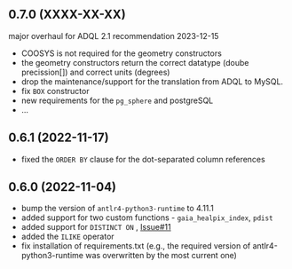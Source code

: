 ## 0.7.0 (XXXX-XX-XX)

major overhaul for ADQL 2.1 recommendation 2023-12-15
 - COOSYS is not required for the geometry constructors
 - the geometry constructors return the correct datatype (doube precission[]) 
 and correct units (degrees)
 - drop the maintenance/support for the translation from ADQL to MySQL. 
 - fix `BOX` constructor
 - new requirements for the `pg_sphere` and postgreSQL
 - ...

## 0.6.1 (2022-11-17)

- fixed the `ORDER BY` clause for the dot-separated column references

## 0.6.0 (2022-11-04)

- bump the version of `antlr4-python3-runtime` to 4.11.1
- added support for two custom functions - `gaia_healpix_index`, `pdist`
- added support for `DISTINCT ON` , [Issue#11](https://github.com/aipescience/queryparser/issues/11)
- added the `ILIKE` operator 
- fix installation of requirements.txt (e.g., the required version of 
antlr4-python3-runtime was overwritten by the most current one)

